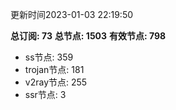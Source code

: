 更新时间2023-01-03 22:19:50

**总订阅: 73**
**总节点: 1503**
**有效节点: 798**
- ss节点: 359
- trojan节点: 181
- v2ray节点: 255
- ssr节点: 3
